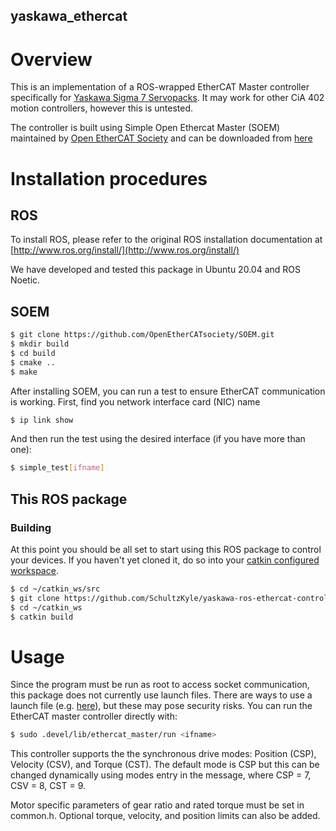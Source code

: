 yaskawa_ethercat
----------------

# Overview

This is an implementation of a ROS-wrapped EtherCAT Master controller specifically for [Yaskawa Sigma 7 Servopacks](https://www.yaskawa.com/products/motion/sigma-7-servo-products/servopacks/sgd7s-ethercat). It may work for other CiA 402 motion controllers, however this is untested. 

The controller is built using Simple Open Ethercat Master (SOEM) maintained by [Open EtherCAT Society](https://openethercatsociety.github.io/) and can be downloaded from [here](https://github.com/OpenEtherCATsociety/SOEM)

# Installation procedures
## ROS

To install ROS, please refer to the original ROS installation documentation at [http://www.ros.org/install/](http://www.ros.org/install/)

We have developed and tested this package in Ubuntu 20.04 and ROS Noetic.

## SOEM

```sh
$ git clone https://github.com/OpenEtherCATsociety/SOEM.git
$ mkdir build
$ cd build
$ cmake ..
$ make
```

After installing SOEM, you can run a test to ensure EtherCAT communication is working. First, find you network interface card (NIC) name

```sh
$ ip link show
```

And then run the test using the desired interface (if you have more than one):

```sh
$ simple_test[ifname]
```

## This ROS package
### Building
At this point you should be all set to start using this ROS package to control your devices. If you haven't yet cloned it, do so into your [catkin configured workspace](http://wiki.ros.org/ROS/Tutorials/InstallingandConfiguringROSEnvironment). 
```sh
$ cd ~/catkin_ws/src
$ git clone https://github.com/SchultzKyle/yaskawa-ros-ethercat-control.git
$ cd ~/catkin_ws
$ catkin build
```

# Usage
Since the program must be run as root to access socket communication, this package does not currently use launch files. There are ways to use a launch file (e.g. [here](https://answers.ros.org/question/165246/launch-node-with-root-permissions/)), but these may pose security risks. You can run the EtherCAT master controller directly with:

```sh
$ sudo .devel/lib/ethercat_master/run <ifname>
```

This controller supports the the synchronous drive modes: Position (CSP), Velocity (CSV), and Torque (CST). The default mode is CSP but this can be changed dynamically using modes entry in the message, where CSP = 7, CSV = 8, CST = 9.  

Motor specific parameters of gear ratio and rated torque must be set in common.h. Optional torque, velocity, and position limits can also be added.

